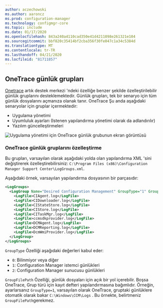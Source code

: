 ```yaml
---
author: aczechowski
ms.author: aaroncz
ms.prod: configuration-manager
ms.technology: configmgr-core
ms.topic: include
ms.date: 01/17/2020
ms.openlocfilehash: 843a240a4110cad350e41d4211098e261321e104
ms.sourcegitcommit: bbf820c35414bf2cba356f30fe047c1a34c5384d
ms.translationtype: MT
ms.contentlocale: tr-TR
ms.lasthandoff: 04/21/2020
ms.locfileid: "81711857"
---
```

## <a name="onetrace-log-groups"></a><a name="bkmk_onetrace"></a>OneTrace günlük grupları

<!--5559993-->

[Onetrace](../../../../support/support-center-onetrace.md) artık destek merkezi 'ndeki özelliğe benzer şekilde özelleştirilebilir günlük gruplarını desteklemektedir. Günlük grupları, tek bir senaryo için tüm günlük dosyalarını açmanıza olanak tanır. OneTrace Şu anda aşağıdaki senaryolar için gruplar içermektedir:

- Uygulama yönetimi
- Uyumluluk ayarları (Istenen yapılandırma yönetimi olarak da adlandırılır)
- Yazılım güncelleştirmeleri

![Uygulama yönetimi için OneTrace günlük grubunun ekran görüntüsü](../../media/5559993-onetrace-log-groups.png)

### <a name="customize-onetrace-log-groups"></a>OneTrace günlük gruplarını özelleştirme

Bu grupları, varsayılan olarak aşağıdaki yolda olan yapılandırma XML 'sini değiştirerek özelleştirebilirsiniz: `C:\Program Files (x86)\Configuration Manager Support Center\LogGroups.xml`.

Aşağıdaki örnek, varsayılan yapılandırma dosyasının bir parçasıdır:

``` XML
<LogGroups>
  <LogGroup Name="Desired Configuration Management" GroupType="1" GroupFilePath="">
    <LogFile>CIAgent.log</LogFile>
    <LogFile>CIDownloader.log</LogFile>
    <LogFile>CIStateStore.log</LogFile>
    <LogFile>CIStore.log</LogFile>
    <LogFile>CITaskMgr.log</LogFile>
    <LogFile>ccmsdkprovider.log</LogFile>
    <LogFile>DCMAgent.log</LogFile>
    <LogFile>DCMReporting.log</LogFile>
    <LogFile>DcmWmiProvider.log</LogFile>
  </LogGroup>
</LogGroups>
```

`GroupType` Özelliği aşağıdaki değerleri kabul eder:

- `0`: Bilinmiyor veya diğer
- `1`: Configuration Manager istemci günlükleri
- `2`: Configuration Manager sunucusu günlükleri

`GroupFilePath` Özelliği, günlük dosyaları için açık bir yol içerebilir. Boşsa OneTrace, Grup türü için kayıt defteri yapılandırmasına bağımlıdır. Örneğin, ayarlarsanız `GroupType=1`, varsayılan olarak OneTrace, gruptaki günlüklere otomatik olarak bakar `C:\Windows\CCM\Logs` . Bu örnekte, belirtmeniz `GroupFilePath`gerekmez.
